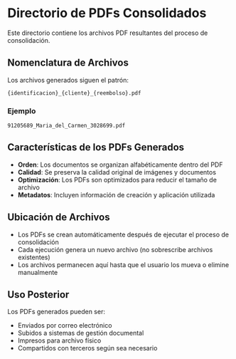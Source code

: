 # Directorio de PDFs Consolidados

Este directorio contiene los archivos PDF resultantes del proceso de consolidación.

## Nomenclatura de Archivos

Los archivos generados siguen el patrón:
```text
{identificacion}_{cliente}_{reembolso}.pdf
```

### Ejemplo
```text
91205689_Maria_del_Carmen_3028699.pdf
```

## Características de los PDFs Generados

- **Orden**: Los documentos se organizan alfabéticamente dentro del PDF
- **Calidad**: Se preserva la calidad original de imágenes y documentos
- **Optimización**: Los PDFs son optimizados para reducir el tamaño de archivo
- **Metadatos**: Incluyen información de creación y aplicación utilizada

## Ubicación de Archivos

- Los PDFs se crean automáticamente después de ejecutar el proceso de consolidación
- Cada ejecución genera un nuevo archivo (no sobrescribe archivos existentes)
- Los archivos permanecen aquí hasta que el usuario los mueva o elimine manualmente

## Uso Posterior

Los PDFs generados pueden ser:
- Enviados por correo electrónico
- Subidos a sistemas de gestión documental
- Impresos para archivo físico
- Compartidos con terceros según sea necesario